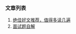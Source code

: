 ### 文章列表

1. [绝佳好文推荐，值得多读几遍](https://github.com/wuyang556/JavaRoute/blob/master/绝佳好文推荐，值得多读几遍.md)
2. [面试题自解](https://github.com/wuyang556/JavaRoute/blob/master/面试题自解.md)

